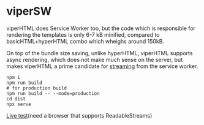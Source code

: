 # viperSW
viperHTML does Service Worker too, but the code which is responsible for rendering the templates is only 6-7 kB minified, compared to basicHTML+hyperHTML combo which wheighs around 150kB.

On top of the bundle size saving, unlike hyperHTML, viperHTML supports async rendering, which does not make much sense on the server, but makes viperHTML a prime candidate for [streaming](https://jakearchibald.com/2016/streams-ftw/) from the service worker.

```shell
npm i
npm run build
# for production build
npm run build -- --mode=production
cd dist
npx serve
```

[Live test](https://laszbalo.github.io/viperSW/)(need a browser that supports ReadableStreams)
